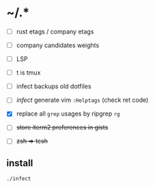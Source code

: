 # ~/.*
 - [ ] rust etags / company etags
 - [ ] company candidates weights
 - [ ] LSP

 - [ ] t is tmux
 - [ ] infect backups old dotfiles

 - [ ] *infect* generate vim `:Helptags` (check ret code)
 - [x] replace all `grep` usages by ripgrep `rg`
 - [ ] ~~store iterm2 preferences in gists~~
 - [ ] ~~zsh => tcsh~~

## install
`./infect`  

